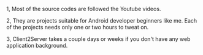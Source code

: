 1, Most of the source codes are followed the Youtube videos.

2, They are projects suitable for Android developer beginners like me. Each of the projects needs only one or two hours to tweat on. 

3, Client2Server takes a couple days or weeks if you don't have any web application background.  
